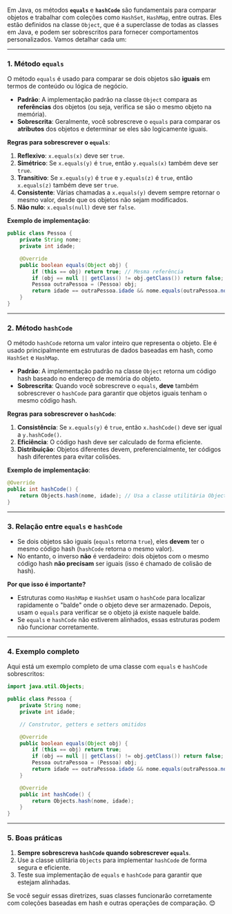 Em Java, os métodos **`equals`** e **`hashCode`** são fundamentais para comparar objetos e trabalhar com coleções como `HashSet`, `HashMap`, entre outras. Eles estão definidos na classe `Object`, que é a superclasse de todas as classes em Java, e podem ser sobrescritos para fornecer comportamentos personalizados. Vamos detalhar cada um:

---

### 1. **Método `equals`**
O método `equals` é usado para comparar se dois objetos são **iguais** em termos de conteúdo ou lógica de negócio.

- **Padrão**: A implementação padrão na classe `Object` compara as **referências** dos objetos (ou seja, verifica se são o mesmo objeto na memória).
- **Sobrescrita**: Geralmente, você sobrescreve o `equals` para comparar os **atributos** dos objetos e determinar se eles são logicamente iguais.

**Regras para sobrescrever o `equals`**:
1. **Reflexivo**: `x.equals(x)` deve ser `true`.
2. **Simétrico**: Se `x.equals(y)` é `true`, então `y.equals(x)` também deve ser `true`.
3. **Transitivo**: Se `x.equals(y)` é `true` e `y.equals(z)` é `true`, então `x.equals(z)` também deve ser `true`.
4. **Consistente**: Várias chamadas a `x.equals(y)` devem sempre retornar o mesmo valor, desde que os objetos não sejam modificados.
5. **Não nulo**: `x.equals(null)` deve ser `false`.

**Exemplo de implementação**:
```java
public class Pessoa {
    private String nome;
    private int idade;

    @Override
    public boolean equals(Object obj) {
        if (this == obj) return true; // Mesma referência
        if (obj == null || getClass() != obj.getClass()) return false; // Classes diferentes ou nulo
        Pessoa outraPessoa = (Pessoa) obj;
        return idade == outraPessoa.idade && nome.equals(outraPessoa.nome); // Compara atributos
    }
}
```

---

### 2. **Método `hashCode`**
O método `hashCode` retorna um valor inteiro que representa o objeto. Ele é usado principalmente em estruturas de dados baseadas em hash, como `HashSet` e `HashMap`.

- **Padrão**: A implementação padrão na classe `Object` retorna um código hash baseado no endereço de memória do objeto.
- **Sobrescrita**: Quando você sobrescreve o `equals`, **deve** também sobrescrever o `hashCode` para garantir que objetos iguais tenham o mesmo código hash.

**Regras para sobrescrever o `hashCode`**:
1. **Consistência**: Se `x.equals(y)` é `true`, então `x.hashCode()` deve ser igual a `y.hashCode()`.
2. **Eficiência**: O código hash deve ser calculado de forma eficiente.
3. **Distribuição**: Objetos diferentes devem, preferencialmente, ter códigos hash diferentes para evitar colisões.

**Exemplo de implementação**:
```java
@Override
public int hashCode() {
    return Objects.hash(nome, idade); // Usa a classe utilitária Objects para calcular o hash
}
```

---

### 3. **Relação entre `equals` e `hashCode`**
- Se dois objetos são iguais (`equals` retorna `true`), eles **devem** ter o mesmo código hash (`hashCode` retorna o mesmo valor).
- No entanto, o inverso **não** é verdadeiro: dois objetos com o mesmo código hash **não precisam** ser iguais (isso é chamado de colisão de hash).

**Por que isso é importante?**
- Estruturas como `HashMap` e `HashSet` usam o `hashCode` para localizar rapidamente o "balde" onde o objeto deve ser armazenado. Depois, usam o `equals` para verificar se o objeto já existe naquele balde.
- Se `equals` e `hashCode` não estiverem alinhados, essas estruturas podem não funcionar corretamente.

---

### 4. **Exemplo completo**
Aqui está um exemplo completo de uma classe com `equals` e `hashCode` sobrescritos:

```java
import java.util.Objects;

public class Pessoa {
    private String nome;
    private int idade;

    // Construtor, getters e setters omitidos

    @Override
    public boolean equals(Object obj) {
        if (this == obj) return true;
        if (obj == null || getClass() != obj.getClass()) return false;
        Pessoa outraPessoa = (Pessoa) obj;
        return idade == outraPessoa.idade && nome.equals(outraPessoa.nome);
    }

    @Override
    public int hashCode() {
        return Objects.hash(nome, idade);
    }
}
```

---

### 5. **Boas práticas**
1. **Sempre sobrescreva `hashCode` quando sobrescrever `equals`**.
2. Use a classe utilitária `Objects` para implementar `hashCode` de forma segura e eficiente.
3. Teste sua implementação de `equals` e `hashCode` para garantir que estejam alinhadas.

Se você seguir essas diretrizes, suas classes funcionarão corretamente com coleções baseadas em hash e outras operações de comparação. 😊